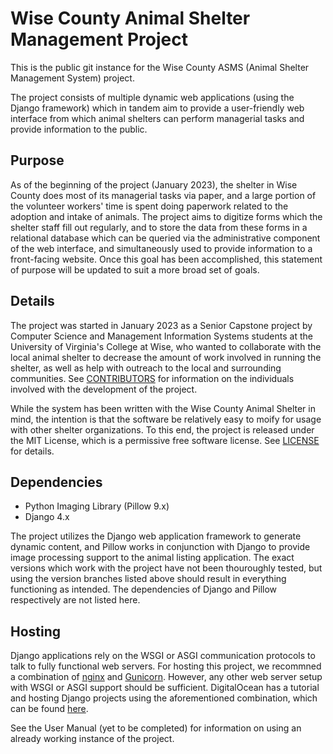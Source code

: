 # Wise County Animal Shelter Management Project

This is the public git instance for the Wise County ASMS (Animal Shelter Management System) project.

The project consists of multiple dynamic web applications (using the Django framework) which in tandem aim to provide a user-friendly web interface from which animal shelters can perform managerial tasks and provide information to the public.

## Purpose 

As of the beginning of the project (January 2023), the shelter in Wise County does most of its managerial tasks via paper, and a large portion of the volunteer workers' time is spent doing paperwork related to the adoption and intake of animals. The project aims to digitize forms which the shelter staff fill out regularly, and to store the data from these forms in a relational database which can be queried via the administrative component of the web interface, and simultaneously used to provide information to a front-facing website. Once this goal has been accomplished, this statement of purpose will be updated to suit a more broad set of goals.

## Details

The project was started in January 2023 as a Senior Capstone project by Computer Science and Management Information Systems students at the University of Virginia's College at Wise, who wanted to collaborate with the local animal shelter to decrease the amount of work involved in running the shelter, as well as help with outreach to the local and surrounding communities. See [CONTRIBUTORS](./CONTRIBUTORS) for information on the individuals involved with the development of the project.

While the system has been written with the Wise County Animal Shelter in mind, the intention is that the software be relatively easy to moify for usage with other shelter organizations. To this end, the project is released under the MIT License, which is a permissive free software license. See [LICENSE](./LICENSE) for details.

## Dependencies

* Python Imaging Library (Pillow 9.x)
* Django 4.x


The project utilizes the Django web application framework to generate dynamic content, and Pillow works in conjunction with Django to provide image processing support to the animal listing application. The exact versions which work with the project have not been thouroughly tested, but using the version branches listed above should result in everything functioning as intended. The dependencies of Django and Pillow respectively are not listed here.

## Hosting

Django applications rely on the WSGI or ASGI communication protocols to talk to fully functional web servers. For hosting this project, we recommned a combination of [nginx](https://nginx.org/en/) and [Gunicorn](https://gunicorn.org/). However, any other web server setup with WSGI or ASGI support should be sufficient. DigitalOcean has a tutorial and hosting Django projects using the aforementioned combination, which can be found [here](https://www.digitalocean.com/community/tutorials/how-to-set-up-an-asgi-django-app-with-postgres-nginx-and-uvicorn-on-ubuntu-20-04).

See the User Manual (yet to be completed) for information on using an already working instance of the project.



